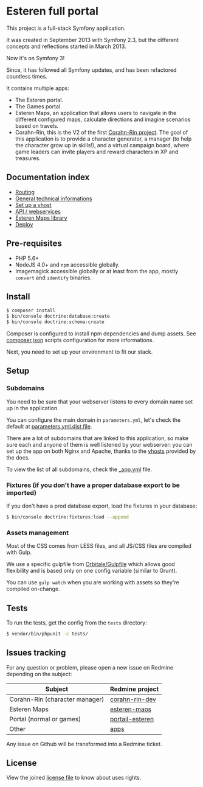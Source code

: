Esteren full portal
========================

This project is a full-stack Symfony application.

It was created in September 2013 with Symfony 2.3, but the different concepts and reflections started in March 2013.

Now it's on Symfony 3!

Since, it has followed all Symfony updates, and has been refactored countless times.

It contains multiple apps:

* The Esteren portal.
* The Games portal.
* Esteren Maps, an application that allows users to navigate in the different configured maps, calculate directions and
 imagine scenarios based on travels.
* Corahn-Rin, this is the V2 of the first [Corahn-Rin project](https://github.com/Esteren/CorahnRinV1). The goal of this
 application is to provide a character generator, a manager (to help the character grow up in skills!), and a virtual
 campaign board, where game leaders can invite players and reward characters in XP and treasures.

## Documentation index

* [Routing](docs/routing.md)
* [General technical informations](docs/technical.md)
* [Set up a vhost](docs/vhosts.md)
* [API / webservices](docs/api.md)
* [Esteren Maps library](docs/maps.md)
* [Deploy](docs/deploy.md)

## Pre-requisites

* PHP 5.6+
* NodeJS 4.0+ and `npm` accessible globally.
* Imagemagick accessible globally or at least from the app, mostly `convert` and `identify` binaries.

## Install

```bash
$ composer install
$ bin/console doctrine:database:create
$ bin/console doctrine:schema:create
```

Composer is configured to install npm dependencies and dump assets. See
[composer.json](composer.json) scripts configuration for more informations.

Next, you need to set up your environment to fit our stack.

## Setup

### Subdomains

You need to be sure that your webserver listens to every domain name set up in the application.

You can configure the main domain in `parameters.yml`, let's check the default at  [parameters.yml.dist file](app/config/parameters.yml).

There are a lot of subdomains that are linked to this application, so make sure each and anyone of them
is well listened by your webserver: you can set up the app on both Nginx and Apache, thanks to the
[vhosts](docs/03_vhosts.md) provided by the docs.

To view the list of all subdomains, check the [_app.yml](app/config/_app.yml) file.

### Fixtures (if you don't have a proper database export to be imported)

If you don't have a prod database export, load the fixtures in your database:

```bash
$ bin/console doctrine:fixtures:load --append
```

### Assets management

Most of the CSS comes from LESS files, and all JS/CSS files are compiled with Gulp.

We use a specific gulpfile from [Orbitale/Gulpfile](https://github.com/Orbitale/Gulpfile) which allows good
flexibility and is based only on one config variable (similar to Grunt).

You can use `gulp watch` when you are working with assets so they're compiled on-change.

## Tests

To run the tests, get the config from the `tests` directory:

```bash
$ vendor/bin/phpunit -c tests/
```

## Issues tracking

For any question or problem, please open a new issue on Redmine depending on the subject:

| Subject                        | Redmine project
| ------------------------------ | ---------------
| Corahn-Rin (character manager) | [corahn-rin-dev](http://redmine.pierstoval.com/projects/corahn-rin-dev/issues)
| Esteren Maps                   | [esteren-maps](http://redmine.pierstoval.com/projects/esteren-maps/issues)
| Portal (normal or games)       | [portail-esteren](http://redmine.pierstoval.com/projects/portail-esteren/issues)
| Other                          | [apps](http://redmine.pierstoval.com/projects/apps/issues)

Any issue on Github will be transformed into a Redmine ticket.

## License

View the joined [license file](LICENSE) to know about uses rights.
